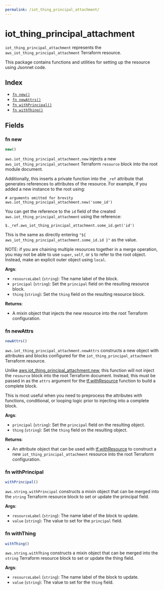 ```yaml
---
permalink: /iot_thing_principal_attachment/
---
```


# iot_thing_principal_attachment

`iot_thing_principal_attachment` represents the `aws_iot_thing_principal_attachment` Terraform resource.



This package contains functions and utilities for setting up the resource using Jsonnet code.


## Index

* [`fn new()`](#fn-new)
* [`fn newAttrs()`](#fn-newattrs)
* [`fn withPrincipal()`](#fn-withprincipal)
* [`fn withThing()`](#fn-withthing)

## Fields

### fn new

```ts
new()
```


`aws.iot_thing_principal_attachment.new` injects a new `aws_iot_thing_principal_attachment` Terraform `resource`
block into the root module document.

Additionally, this inserts a private function into the `_ref` attribute that generates references to attributes of the
resource. For example, if you added a new instance to the root using:

    # arguments omitted for brevity
    aws.iot_thing_principal_attachment.new('some_id')

You can get the reference to the `id` field of the created `aws.iot_thing_principal_attachment` using the reference:

    $._ref.aws_iot_thing_principal_attachment.some_id.get('id')

This is the same as directly entering `"${ aws_iot_thing_principal_attachment.some_id.id }"` as the value.

NOTE: if you are chaining multiple resources together in a merge operation, you may not be able to use `super`, `self`,
or `$` to refer to the root object. Instead, make an explicit outer object using `local`.

**Args**:
  - `resourceLabel` (`string`): The name label of the block.
  - `principal` (`string`): Set the `principal` field on the resulting resource block.
  - `thing` (`string`): Set the `thing` field on the resulting resource block.

**Returns**:
- A mixin object that injects the new resource into the root Terraform configuration.


### fn newAttrs

```ts
newAttrs()
```


`aws.iot_thing_principal_attachment.newAttrs` constructs a new object with attributes and blocks configured for the `iot_thing_principal_attachment`
Terraform resource.

Unlike [aws.iot_thing_principal_attachment.new](#fn-new), this function will not inject the `resource`
block into the root Terraform document. Instead, this must be passed in as the `attrs` argument for the
[tf.withResource](https://github.com/tf-libsonnet/core/tree/main/docs#fn-withresource) function to build a complete block.

This is most useful when you need to preprocess the attributes with functions, conditional, or looping logic prior to
injecting into a complete block.

**Args**:
  - `principal` (`string`): Set the `principal` field on the resulting object.
  - `thing` (`string`): Set the `thing` field on the resulting object.

**Returns**:
  - An attribute object that can be used with [tf.withResource](https://github.com/tf-libsonnet/core/tree/main/docs#fn-withresource) to construct a new `iot_thing_principal_attachment` resource into the root Terraform configuration.


### fn withPrincipal

```ts
withPrincipal()
```

`aws.string.withPrincipal` constructs a mixin object that can be merged into the `string`
Terraform resource block to set or update the principal field.



**Args**:
  - `resourceLabel` (`string`): The name label of the block to update.
  - `value` (`string`): The value to set for the `principal` field.


### fn withThing

```ts
withThing()
```

`aws.string.withThing` constructs a mixin object that can be merged into the `string`
Terraform resource block to set or update the thing field.



**Args**:
  - `resourceLabel` (`string`): The name label of the block to update.
  - `value` (`string`): The value to set for the `thing` field.
